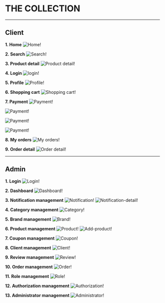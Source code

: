 # THE COLLECTION

---

## Client

**1. Home**
![Home!](/demo/client/home.jpeg)

**2. Search**
![Search!](/demo/client/search.jpeg)

**3. Product detail**
![Product detail!](/demo/client/product-detail.jpeg)

**4. Login**
![login!](/demo/client/login.jpeg)

**5. Profile**
![Profile!](/demo/client/profile.jpeg)

**6. Shopping cart**
![Shopping cart!](/demo/client/shopping-cart.png)

**7. Payment**
![Payment!](/demo/client/payment-1.jpeg)

![Payment!](/demo/client/payment-2.jpeg)

![Payment!](/demo/client/payment-3.jpeg)

![Payment!](/demo/client/payment-4.jpeg)

**8. My orders**
![My orders!](/demo/client/my-order.jpeg)

**9. Order detail**
![Order detail!](/demo/client/order-detail.jpeg)

---

## Admin

**1. Login**
![Login!](/demo/admin/login.jpeg)

**2. Dashboard**
![Dashboard!](/demo/admin/dashboard.png)

**3. Notification management**
![Notification!](/demo/admin/notification.png)
![Notification-detail!](/demo/admin/notification-detail.png)

**4. Category management**
![Category!](/demo/admin/category.png)

**5. Brand management**
![Brand!](/demo/admin/brand.png)

**6. Product management**
![Product!](/demo/admin/product.png)
![Add-product!](/demo/admin/add-product.png)

**7. Coupon management**
![Coupon!](/demo/admin/coupoun.png)

**8. Client management**
![Client!](/demo/admin/coupoun.png)

**9. Review management**
![Review!](/demo/admin/review.png)

**10. Order management**
![Order!](/demo/admin/order.png)

**11. Role management**
![Role!](/demo/admin/role.png)

**12. Authorization management**
![Authorization!](/demo/admin/authorization.jpeg)

**13. Administrator management**
![Administrator!](/demo/admin/administrator.png)
